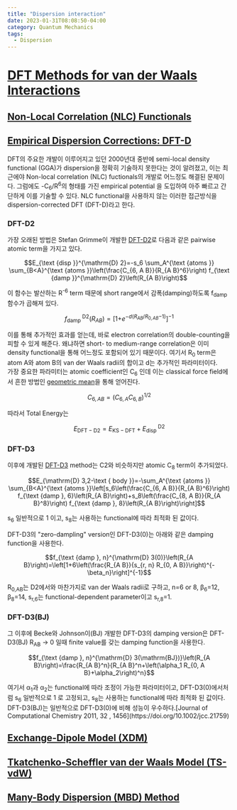 ```yaml
---
title: "Dispersion interaction"
date: 2023-01-31T08:08:50-04:00
category: Quantum Mechanics
tags:
  - Dispersion
---
```




# [DFT Methods for van der Waals Interactions](https://manual.q-chem.com/5.2/Ch5.S7.html)
## [Non-Local Correlation (NLC) Functionals](https://manual.q-chem.com/5.2/Ch5.S7.SS1.html)  
## [Empirical Dispersion Corrections: DFT-D](https://manual.q-chem.com/5.2/Ch5.S7.SS2.html)  
DFT의 주요한 개발이 이루어지고 있던 2000년대 중반에 semi-local density functional (GGA)가 dispersion을 정확히 기술하지 못한다는 것이 알려졌고, 이는 최근에야 Non-local correlation (NLC) fuctionals의 개발로 어느정도 해결된 문제이다. 그럼에도 -C<sub>6</sub>/R<sup>6</sup>의 형태를 가진 empirical potential 을 도입하여 아주 빠르고 간단하게 이를 기술할 수 있다. NLC functional을 사용하지 않는 이러한 접근방식을 dispersion-corrected DFT (DFT-D)라고 한다. 
### DFT-D2
가장 오래된 방법은 Stefan Grimme이 개발한 [DFT-D2](https://doi.org/10.1002/jcc.20495)로 다음과 같은 pairwise atomic term을 가지고 있다.  

<p><span class="math display">$$E_{\text {disp }}^{\mathrm{D} 2}=-s_6
\sum_A^{\text {atoms }} \sum_{B&lt;A}^{\text {atoms }}\left(\frac{C_{6, A B}}{R_{A
B}^6}\right) f_{\text {damp }}^{\mathrm{D} 2}\left(R_{A
B}\right)$$</span></p>

이 함수는 발산하는 R<sup>-6</sup> term 때문에 short range에서 감폭(damping)하도록 f<sub>damp</sub> 함수가 곱해져 있다.

<p><span class="math display"><em>f</em><sub>damp
</sub><sup>D2</sup>(<em>R</em><sub><em>A</em><em>B</em></sub>) = [1+<em>e</em><sup>−<em>d</em>(<em>R</em><sub><em>A</em><em>B</em></sub>/<em>R</em><sub>0, <em>A</em><em>B</em></sub>−1)</sup>]<sup>−1</sup></span></p>

이를 통해 추가적인 효과를 얻는데, 바로 electron correlation의 double-counting을 피할 수 있게 해준다. 왜냐하면 short- to medium-range correlation은 이미 density functional을 통해 어느정도 포함되어 있기 때문이다. 여기서 R<sub>0</sub> term은 atom A와 atom B의 van der Waals radii의 합이고 d는 추가적인 파라미터이다.  
가장 중요한 파라미터는 atomic coefficient인 C<sub>6</sub> 인데 이는 classical force field에서 흔한 방법인 [geometric mean](https://en.wikipedia.org/wiki/Geometric_mean)을 통해 얻어진다.
<p><span
class="math display"><em>C</em><sub>6, <em>A</em><em>B</em></sub> = (<em>C</em><sub>6, <em>A</em></sub><em>C</em><sub>6, <em>B</em></sub>)<sup>1/2</sup></span></p>
따라서 Total Energy는 
<p><span
class="math display"><em>E</em><sub>DFT − D2</sub> = <em>E</em><sub>KS − DFT</sub> + <em>E</em><sub>disp
</sub><sup>D2</sup></span></p>

### DFT-D3
이후에 개발된 [DFT-D3](https://doi.org/10.1063/1.3382344) method는 C2와 비슷하지만 atomic C<sub>8</sub> term이 추가되었다.
<p><span class="math display">$$E_{\mathrm{D} 3,2-\text { body
}}=-\sum_A^{\text {atoms }}
\sum_{B&lt;A}^{\text {atoms }}\left[s_6\left(\frac{C_{6, A B}}{R_{A B}^6}\right) f_{\text
{damp }, 6}\left(R_{A B}\right)+s_8\left(\frac{C_{8, A B}}{R_{A
B}^8}\right) f_{\text {damp }, 8}\left(R_{A
B}\right)\right]$$</span></p>
s<sub>6</sub> 일반적으로 1 이고, s<sub>8</sub>는 사용하는 functional에 따라 최적화 된 값이다.

DFT-D3의 "zero-dampling" version인 DFT-D3(0)는 아래와 같은 damping function을 사용한다.
<p><span class="math display">$$f_{\text {damp }, n}^{\mathrm{D}
3(0)}\left(R_{A B}\right)=\left[1+6\left(\frac{R_{A B}}{s_{r, n} R_{0, A
B}}\right)^{-\beta_n}\right]^{-1}$$</span></p>

R<sub>0,AB</sub>는 D2에서와 마찬가지로 van der Waals radii로 구하고, n=6 or 8, β<sub>6</sub>=12, β<sub>8</sub>=14, s<sub>r,6</sub>는 functional-dependent parameter이고 s<sub>r,8</sub>=1.

### DFT-D3(BJ)
그 이후에 Becke와 Johnson이(BJ) 개발한 DFT-D3의 damping version은 DFT-D3(BJ) R<sub>AB</sub> → 0 일때 finite value를 갖는 damping function을 사용한다.
<p><span class="math display">$$f_{\text {damp }, n}^{\mathrm{D}
3(\mathrm{BJ})}\left(R_{A B}\right)=\frac{R_{A B}^n}{R_{A
B}^n+\left(\alpha_1 R_{0, A B}+\alpha_2\right)^n}$$</span></p>
여기서 α<sub>1</sub>과 α<sub>2</sub>는 functional에 따라 조정이 가능한 파라미터이고, DFT-D3(0)에서처럼 s<sub>6</sub> 일반적으로 1 로 고정되고, s<sub>8</sub>는 사용하는 functional에 따라 최적화 된 값이다. DFT-D3(BJ)는 일반적으로 DFT-D3(0)에 비해 성능이 우수하다.[Journal of Computational Chemistry 2011, 32 , 1456](https://doi.org/10.1002/jcc.21759)

## [Exchange-Dipole Model (XDM)](https://manual.q-chem.com/5.2/Ch5.S7.SS3.html)  
## [Tkatchenko-Scheffler van der Waals Model (TS-vdW)](https://manual.q-chem.com/5.2/Ch5.S7.SS4.html)  
## [Many-Body Dispersion (MBD) Method](https://manual.q-chem.com/5.2/Ch5.S7.SS5.html)  


